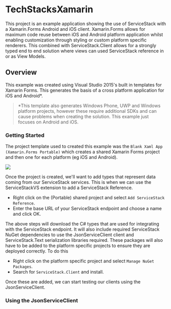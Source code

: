 # TechStacksXamarin
This project is an example application showing the use of ServiceStack with a Xamarin.Forms Android and iOS client. Xamarin.Forms allows for maximum code reuse between iOS and Android platform application whilst enabling customization through styling or custom platform specific renderers. This combined with ServiceStack.Client allows for a strongly typed end to end solution where views can used ServiceStack reference in or as View Models.

## Overview
This example was created using Visual Studio 2015's built in templates for Xamarin Forms. This generates the basis of a cross platform application for iOS and Android*.
> *This template also generates Windows Phone, UWP and Windows platform projects, however these require additional SDKs and can cause problems when creating the solution. This example just focuses on Android and iOS.

### Getting Started
The project template used to created this example was the `Blank Xaml App (Xamarin.Forms Portable)` which creates a shared Xamarin Forms project and then one for each platform (eg iOS and Android). 

![](https://raw.githubusercontent.com/ServiceStack/Assets/master/img/apps/TechStacksXamForms/solution.png)

Once the project is created, we'll want to add types that represent data coming from our ServiceStack services. This is when we can use the ServiceStackVS extension to add a ServiceStack Reference.

- Right click on the (Portable) shared project and select `Add ServiceStack Reference`.
- Enter the base URL of your ServiceStack endpoint and choose a name and click OK.

The above steps will download the C# types that are used for integrating with the ServiceStack endpoint. It will also include required ServiceStack NuGet dependencies to use the JsonServiceClient client and ServiceStack.Text serialization libraries required. These packages will also have to be added to the platform specific projects to ensure they are deployed correctly. To do this

- Right click on the platform specific project and select `Manage NuGet Packages`.
- Search for `ServiceStack.Client` and install.

Once these are added, we can start testing our clients using the JsonServiceClient.

### Using the JsonServiceClient 
